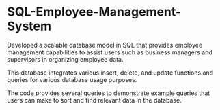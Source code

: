 # SQL-Employee-Management-System
Developed a scalable database model in SQL that provides employee management capabilities to assist users such as business managers and supervisors in organizing employee data.

This database integrates various insert, delete, and update functions and queries for various database usage purposes. 

The code provides several queries to demonstrate example queries that users can make to sort and find relevant data in the database.
